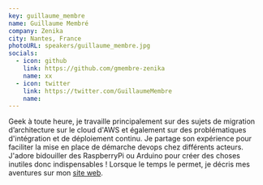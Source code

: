 ```yaml
---
key: guillaume_membre
name: Guillaume Membré
company: Zenika
city: Nantes, France
photoURL: speakers/guillaume_membre.jpg
socials:
  - icon: github
    link: https://github.com/gmembre-zenika
    name: xx
  - icon: twitter
    link: https://twitter.com/GuillaumeMembre
    name: 
---
```


Geek à toute heure, je travaille principalement sur des sujets de migration d’architecture sur le cloud d'AWS et également sur des problématiques d'intégration et de déploiement continu. Je partage son expérience pour faciliter la mise en place de démarche devops chez différents acteurs. J'adore bidouiller des RaspberryPi ou Arduino pour créer des choses inutiles donc indispensables ! Lorsque le temps le permet, je décris mes aventures sur mon [site web](https://www.mydiy.dev/).
